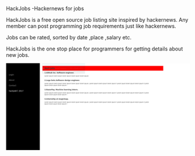 HackJobs -Hackernews for jobs 


HackJobs is a free open source job listing site inspired by hackernews. Any member can post programming job requirements just like hackernews.

Jobs can be rated, sorted by date ,place ,salary etc.

HackJobs is the one stop place for programmers for getting details about new jobs.

![Alt text](/img/scrrenshot.png?raw=true "Design")

